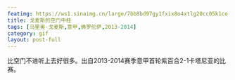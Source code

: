 ```yaml
---
featimg: https://ws1.sinaimg.cn/large/7bb8bd97gy1fxix8o4xtlg20cc05k1co.gif
title: 戈麦斯的空门中柱
tags: [马里奥·戈麦斯,意甲,佛罗伦萨,2013-2014]
category: gif
layout: post-full
---
```


比空门不进听上去好很多。出自2013-2014赛季意甲首轮紫百合2-1卡塔尼亚的比赛。